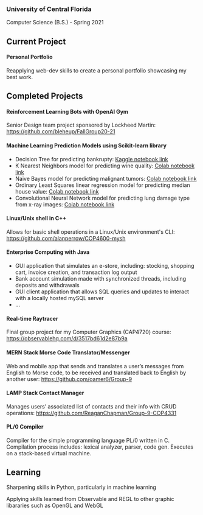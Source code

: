 ### University of Central Florida
Computer Science (B.S.) - Spring 2021

## Current Project
#### Personal Portfolio
Reapplying web-dev skills to create a personal portfolio showcasing my best work.

## Completed Projects
#### Reinforcement Learning Bots with OpenAI Gym
Senior Design team project sponsored by Lockheed Martin: https://github.com/bleheup/FallGroup20-21

#### Machine Learning Prediction Models using Scikit-learn library
 * Decision Tree for predicting bankrupty: [Kaggle notebook link](https://www.kaggle.com/alanperrow/alan-perrow-assignment-1)
 * K Nearest Neighbors model for predicting wine quality: [Colab notebook link](https://colab.research.google.com/drive/1uMyt2k9OqMpBDrQhBMOcKNiInfVk9xrt?usp=sharing)
 * Naive Bayes model for predicting malignant tumors: [Colab notebook link](https://colab.research.google.com/drive/18rHumTybSMITW3ZzbitvcFV_w6CdPb78?usp=sharing)
 * Ordinary Least Squares linear regression model for predicting median house value: [Colab notebook link](https://colab.research.google.com/drive/1QXNEHw8o-UkOG60Spv_uKmQHI3qB4NIe?usp=sharing)
 * Convolutional Neural Network model for predicting lung damage type from x-ray images: [Colab notebook link](https://colab.research.google.com/drive/1Xxr1cyEmSBSsqnbaOzE2cBnWM4409rVF?usp=sharing)

#### Linux/Unix shell in C++
Allows for basic shell operations in a Linux/Unix environment's CLI: https://github.com/alanperrow/COP4600-mysh

#### Enterprise Computing with Java
 * GUI application that simulates an e-store, including: stocking, shopping cart, invoice creation, and transaction log output
 * Bank account simulation made with synchronized threads, including deposits and withdrawals
 * GUI client application that allows SQL queries and updates to interact with a locally hosted mySQL server
 * ...

#### Real-time Raytracer
Final group project for my Computer Graphics (CAP4720) course: https://observablehq.com/d/3517bd61d2e87b9a

#### MERN Stack Morse Code Translator/Messenger
Web and mobile app that sends and translates a user’s messages from English to Morse code, to be received and translated back to English by another user: https://github.com/oamer6/Group-9

#### LAMP Stack Contact Manager
Manages users’ associated list of contacts and their info with CRUD operations: https://github.com/ReaganChapman/Group-9-COP4331

#### PL/0 Compiler
Compiler for the simple programming language PL/0 written in C. Compilation process includes: lexical analyzer, parser, code gen. Executes on a stack-based virtual machine.

## Learning
Sharpening skills in Python, particularly in machine learning

Applying skills learned from Observable and REGL to other graphic libararies such as OpenGL and WebGL

<!--
**alanperrow/alanperrow** is a ✨ _special_ ✨ repository because its `README.md` (this file) appears on your GitHub profile.

Here are some ideas to get you started:

- 🔭 I’m currently working on ...
- 🌱 I’m currently learning ...
- 👯 I’m looking to collaborate on ...
- 🤔 I’m looking for help with ...
- 💬 Ask me about ...
- 📫 How to reach me: ...
- 😄 Pronouns: ...
- ⚡ Fun fact: ...
-->
